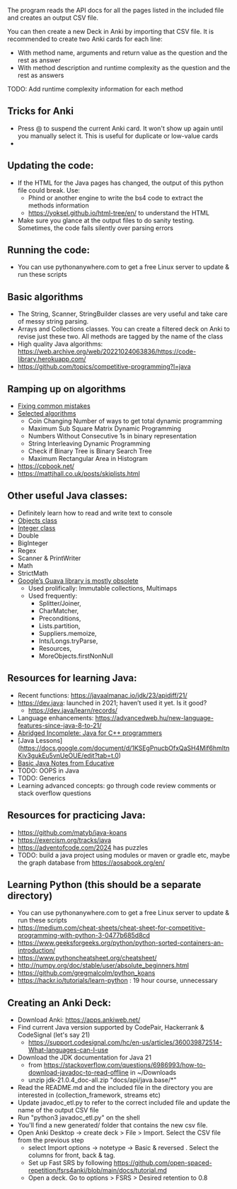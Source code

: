 The program reads the API docs for all the pages listed in the included file and creates an output CSV file.

You can then create a new Deck in Anki by importing that CSV file. It is recommended to create two Anki cards for each line:
* With method name, arguments and return value as the question and the rest as answer
* With method description and runtime complexity as the question and the rest as answers

TODO: Add runtime complexity information for each method

## Tricks for Anki
* Press @ to suspend the current Anki card. It won't show up again until you manually select it. This is useful for duplicate or low-value cards
* 

## Updating the code:
* If the HTML for the Java pages has changed, the output of this python file could break. Use:
    * Phind or another engine to write the bs4 code to extract the methods information
    * https://yoksel.github.io/html-tree/en/ to understand the HTML
* Make sure you glance at the output files to do sanity testing. Sometimes, the code fails silently over parsing errors

## Running the code:
* You can use pythonanywhere.com to get a free Linux server to update & run these scripts

## Basic algorithms
* The String, Scanner, StringBuilder classes are very useful and take care of messy string parsing.
* Arrays and Collections classes. You can create a filtered deck on Anki to revise just these two. All methods are tagged by the name of the class
* High quality Java algorithms: https://web.archive.org/web/20221024063836/https://code-library.herokuapp.com/
* https://github.com/topics/competitive-programming?l=java   


## Ramping up on algorithms
* [Fixing common mistakes](https://docs.google.com/document/d/1KGccByc1-cKkL9jymzNFlAg1EnxjxivEaOulF0jrj5c/edit?tab=t.0)
* [Selected algorithms](https://www.youtube.com/playlist?list=PL6mp57-ykmTF1I2zZp3UAaNH3v8GWq97X)
  * Coin Changing Number of ways to get total dynamic programming
  * Maximum Sub Square Matrix Dynamic Programming
  * Numbers Without Consecutive 1s in binary representation
  * String Interleaving Dynamic Programming
  * Check if Binary Tree is Binary Search Tree
  * Maximum Rectangular Area in Histogram  
* https://cpbook.net/
* https://mattjhall.co.uk/posts/skiplists.html

## Other useful Java classes:
* Definitely learn how to read and write text to console
* [Objects class](https://docs.oracle.com/en/java/javase/24/docs/api/java.base/java/util/Objects.html#deepEquals(java.lang.Object,java.lang.Object))
* [Integer class](https://docs.oracle.com/en/java/javase/24/docs/api/java.base/java/lang/Integer.html)
* Double
* BigInteger
* Regex
* Scanner & PrintWriter
* Math
* StrictMath
* [Google’s Guava library is mostly obsolete](https://www.reddit.com/r/java/comments/13w2l8w/guava_320_released_today_and_the_beta_annotation/)
  * Used prolifically: Immutable collections, Multimaps
  * Used frequently:
    * Splitter/Joiner,
    * CharMatcher,
    * Preconditions,
    * Lists.partition,
    * Suppliers.memoize,
    * Ints/Longs.tryParse,
    * Resources,
    * MoreObjects.firstNonNull


## Resources for learning Java:
* Recent functions: https://javaalmanac.io/jdk/23/apidiff/21/
* https://dev.java: launched in 2021; haven’t used it yet. Is it good?
  * https://dev.java/learn/records/
* Language enhancements: https://advancedweb.hu/new-language-features-since-java-8-to-21/
* [Abridged Incomplete: Java for C++ programmers](https://docs.google.com/document/d/1WXG837hIIWbIVe08RvzV9YK5SpoHCXOXOwMrQepFinM/edit?tab=t.0)
* [Java Lessons] (https://docs.google.com/document/d/1KSEgPnucbOfxQaSH4Mif6hmItnKiv3gukEu5vnUeOUE/edit?tab=t.0)
* [Basic Java Notes from Educative](https://docs.google.com/document/d/1rd-BJSbApiJUJYwsp1e6tmKGbVRy-Cas1SgXK8IYJ8s/edit?tab=t.0#heading=h.mva67s26b0ui)
* TODO: OOPS in Java
* TODO: Generics
* Learning advanced concepts: go through code review comments or stack overflow questions

## Resources for practicing Java:
* https://github.com/matyb/java-koans
* https://exercism.org/tracks/java
* https://adventofcode.com/2024 has puzzles
* TODO: build a java project using modules or maven or gradle etc, maybe the graph database from https://aosabook.org/en/

## Learning Python (this should be a separate directory)
* You can use pythonanywhere.com to get a free Linux server to update & run these scripts
* https://medium.com/cheat-sheets/cheat-sheet-for-competitive-programming-with-python-3-0477b685d8cd
* https://www.geeksforgeeks.org/python/python-sorted-containers-an-introduction/
* https://www.pythoncheatsheet.org/cheatsheet/
* http://numpy.org/doc/stable/user/absolute_beginners.html
* https://github.com/gregmalcolm/python_koans
* https://hackr.io/tutorials/learn-python : 19 hour course, unnecessary
  
## Creating an Anki Deck:
* Download Anki: https://apps.ankiweb.net/
* Find current Java version supported by CodePair, Hackerrank & CodeSignal (let's say 21)
    * https://support.codesignal.com/hc/en-us/articles/360039872514-What-languages-can-I-use
* Download the JDK documentation for Java 21
    * from  https://stackoverflow.com/questions/6986993/how-to-download-javadoc-to-read-offline in ~/Downloads
    * unzip jdk-21.0.4_doc-all.zip "docs/api/java.base/*"
* Read the README.md and the included file in the directory you are interested in (collection_framework, streams etc)
* Update javadoc_etl.py to refer to the correct included file and update the name of the output CSV file
* Run "python3 javadoc_etl.py" on the shell
* You'll find a new generated/ folder that contains the new csv file.
* Open Anki Desktop -> create deck  > File > Import. Select the CSV file from the previous step 
    * select Import options -> notetype -> Basic & reversed . Select the columns for front, back & tag.
    * Set up Fast SRS by following  https://github.com/open-spaced-repetition/fsrs4anki/blob/main/docs/tutorial.md
    * Open a deck. Go to options >  FSRS > Desired retention to 0.8
 

